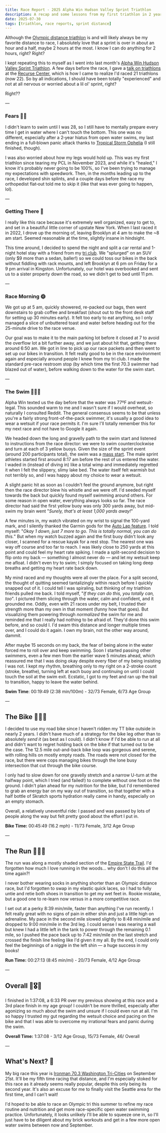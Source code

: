 ```yaml
---
title: Race Report - 2025 Alpha Win Hudson Valley Sprint Triathlon
description: A recap and some lessons from my first triathlon in 2 years.
date: 2025-07-30
tags: [triathlon, race reports, sprint distance]
---
```


Although the [Olympic distance triathlon](https://supertri.com/latest/triathlon-distances/) is and will likely always be my favorite distance to race, I absolutely love that a sprint is over in about an hour and a half, maybe 2 hours at the most. I know I can do anything for 2 hours, right? Right?

I kept repeating this to myself as I went into last month's [Alpha Win Hudson Valley Sprint Triathlon](https://alpha.win/event/hudson-valley-ny/). A few days before the race, I gave a [talk on triathlons](https://missfunmi.com/talks/2025-06-25-triathlon/) at the [Recurse Center](https://www.recurse.com/scout/click?t=c7bc9ba4cb3e6725e05e413f16f8c5a3), which is how I came to realize I'd raced 21 triathlons (now 22). So by all indications, I should have been totally "experienced" and not at all nervous or worried about a lil ol' sprint, right?

Right??

—

### Fears 😵‍💫

I didn't learn to swim until I was 28, so I still have to mentally prepare every time I get in water where I can't touch the bottom. This one was no different, especially after a 2‑year hiatus from open water swims, my last ending in a full‑blown panic attack thanks to [Tropical Storm Ophelia](https://longisland.news12.com/tracking-ophelia-tropical-storm-pummels-south-shore-with-rough-rip-currents) (I still finished, though).

I was also worried about how my legs would hold up. This was my first triathlon since tearing my PCL in November 2023, and while it's "healed," I know it's probably never going to be 100%, so I've been trying to manage my expectations with speedwork. Then, in the months leading up to the race, I developed shin splints, and a couple days before the race my orthopedist flat‑out told me to skip it (like that was ever going to happen, lol).

—

### Getting There 🚗

 I really like this race because it's extremely well organized, easy to get to, and set in a beautiful little corner of upstate New York. When I last raced it in 2022, I drove up the morning of, leaving Brooklyn at 4 am to make the ~8 am start. Seemed reasonable at the time, slightly insane in hindsight.

 This time around, I decided to spend the night and split a car rental and 1-night hotel stay with a friend from my [tri club](https://brooklyntri.org/). We "splurged" on an SUV (only $9 more than a sedan, baller!) so we could toss our bikes in the back without fiddling with rack mounts, and left Brooklyn at 6 pm on Friday for a 9 pm arrival in Kingston. Unfortunately, our hotel was overbooked and sent us to a sister property down the road, so we didn't get to bed until 11 pm.

—

### Race Morning 🌞

We got up at 5 am, quickly showered, re-packed our bags, then went downstairs to grab coffee and breakfast (shout out to the front desk staff for setting up 30 minutes early). It felt too early to eat anything, so I only managed a slice of unbuttered toast and water before heading out for the 25-minute drive to the race venue.

Our goal was to make it to the main parking lot before it closed at 7 to avoid the overflow lot a bit further away, and we just about hit that, getting there around 6:50 am. We got in line to pick up our race packets and then went to set up our bikes in transition. It felt really good to be in the race environment again and especially around people I knew from my tri club. I made the standard pre-race restroom stop (by which time the first 70.3 swimmer had blazed out of water), before walking down to the water for the swim start.

—

### The Swim 🏊🏾‍♀️

Alpha Win texted us the day before that the water was 77ºF and wetsuit-legal. This sounded warm to me and I wasn't sure if I would overheat, so naturally I consulted Reddit. The general consensus seems to be that unless you're a fairly strong front-of-the-pack swimmer, it's usually a good idea to wear a wetsuit if your race permits it. I'm sure I'll totally remember this for my next race and not have to Google it again.

We headed down the long and gravelly path to the swim start and listened to instructions from the race director: we were to swim counterclockwise and turn at each of 3 yellow buoys. Given the size of the sprint event (around 200 participants total), the swim was a [mass start](https://www.swimdojo.com/blog/2018/8/1/open-water-starts#:~:text=mass%20start). The male sprint athletes started first around 8:17 am before the rest of us entered the water. I waded in (instead of diving in) like a total wimp and immediately regretted it when I felt the slippery, slimy lake bed. The water itself felt warmish but not terribly so, and I was happy about my choice to wear a wetsuit.

A slight panic hit as soon as I couldn't feel the ground anymore, but right then the race director blew his whistle and we were off. I'd seeded myself towards the back but quickly found myself swimming around others. For some reason in open water, everything always looks so far. The race director had said the first yellow buoy was only 300 yards away, but mid-swim my brain went "*Surely, that's at least 1,000 yards away!*"

A few minutes in, my watch vibrated on my wrist to signal the 100-yard mark, and I silently thanked the Garmin gods for the [Auto Lap feature](https://www8.garmin.com/manuals/webhelp/GUID-9D99A9D4-467A-4F1A-A0EA-023184FEA3DD/EN-US/GUID-5E34E41D-D8CB-496E-839D-BC1F0CBFCC48.html). I told myself: "*Okay 1 down, just 7 more to go. This is totally normal, you can do this.*" But when my watch buzzed again and the first buoy didn't look any closer, I scanned for a rescue kayak for a rest stop. The nearest one was way off course and too far to reach. I was likely close to 250 yards at this point and could feel my heart rate spiking. I made a split-second decision to flip onto my back — something I almost never do — and let my wetsuit keep me afloat. I didn't even try to swim; I simply focused on taking long deep breaths and getting my heart rate back down.

My mind raced and my thoughts were all over the place. For a split second, the thought of quitting seemed tantalizingly within reach before I quickly snapped out of it. I could tell I was spiraling, but thinking of my triathlon friends pulled me back. I told myself, "*If they can do this, you totally can, too*". I pictured them slicing through the water, calm and confident, and it grounded me. Oddly, even with 21 races under my belt, I trusted their strength more than my own in that moment (funny how that goes). But visualizing them powering through *normalized* the swim for me and reminded me that I really had nothing to be afraid of. They'd done this swim before, and so could I. I'd swam this distance and longer multiple times over, and I could do it again. I own my brain, not the other way around, dammit.

After maybe 15 seconds on my back, the fear of being alone in the water forced me to roll over and keep swimming. Soon I started passing other swimmers, even a few men from the earlier wave 5 minutes ahead, which reassured me that I was doing okay despite every fiber of my being insisting I was not. I kept my rhythm, breathing only to my right on a 2-stroke count (stroke, breathe), turning left at each buoy and continuing on until I could touch the soil at the swim exit. Ecstatic, I got to my feet and ran up the trail to transition, happy to leave the water behind.

**Swim Time**: 00:19:49 (2:38 min/100m) - 32/73 Female, 6/73 Age Group

—

## The Bike 🚴🏾‍♀️

I decided to use my road bike since I haven't ridden my TT bike outside in nearly 2 years. I didn't have much of a strategy for the bike leg other than to absolutely *send it* (as best as I could). I didn't know if I'd be able to run at all and didn't want to regret holding back on the bike if that turned out to be the case. The 12.5 mile out-and-back bike loop was gorgeous and serene, with rolling hills on mostly empty roads. The roads were not closed for the race, but there were cops managing bikes through the lone busy intersection that cut through the bike course.

I only had to slow down for one gravelly stretch and a narrow U-turn at the halfway point, which I tried (and failed!) to complete without one foot on the ground. I didn't plan ahead for my nutrition for the bike, but I'd remembered to grab an energy bar on my way out of transition, so that together with a half bottle of Skratch sports hydration really came in handy, especially on an empty stomach.

Overall, a relatively uneventful ride: I passed and was passed by lots of people along the way but felt pretty good about the effort I put in.

**Bike Time:** 00:45:49 (16.2 mph) - 11/73 Female, 3/12 Age Group

—

## The Run 🏃🏾‍♀️

The run was along a mostly shaded section of the [Empire State Trail](https://empiretrail.ny.gov/). I'd forgotten how much I love running in the woods... why don't I do this all the time again?!

I never bother wearing socks in anything shorter than an Olympic distance race, but I'd forgotten to swap in my elastic quick laces, so I had to fully untie and retie both shoes in transition to get my wet feet in. Rookie mistake, but a good one to re-learn now versus in a more competitive race.

I set out at a perky 8:39 min/mile, faster than anything I've run recently. I felt really great with no signs of pain in either shin and just a little high on adrenaline. My pace in the second mile slowed slightly to 8:48 min/mile and dropped to 9:00 min/mile in the 3rd leg. I could sense I was nearing a wall but knew I had a little left in the tank to power through the remaining 0.1 mile, so I pushed the pace back up to 7:42 min/mile on the last stretch and crossed the finish line feeling like I'd given it my all. By the end, I could only feel the beginnings of a niggle in the left shin — a huge success in my books!

**Run Time:** 00:27:13 (8:45 min/mi) - 20/73 Female, 4/12 Age Group

—

## Overall 🥳🎖️🥉

I finished in 1:37:08, a 6:33 PR over my previous showing at this race and a 3rd place finish in my age group! I couldn't be more thrilled, especially after agonizing so much about the swim and unsure if I could even run at all. I'm so happy I trusted my gut regarding the wetsuit choice and pacing on the bike and that I was able to overcome my irrational fears and panic during the swim.

**Overall Time:** 1:37:08 - 3/12 Age Group, 15/73 Female, 46/ Overall

—

## What's Next? 🤔

My big race this year is [Ironman 70.3 Washington Tri-Cities](https://www.ironman.com/races/im703-washington-tri-cities) on September 21st. It'll be my fifth time racing that distance, and I'm especially stoked for this race as it already seems really popular, despite this only being its second year. It's also an excuse for me to finally visit the Seattle area for the first time, and I can't wait!

I'd hoped to be able to race an Olympic tri this summer to refine my race routine and nutrition and get more race-specific open water swimming practice. Unfortunately, it looks unlikely I'll be able to squeeze one in, so I'll just have to be diligent about my brick workouts and get in a few more open water swims between now and September.
